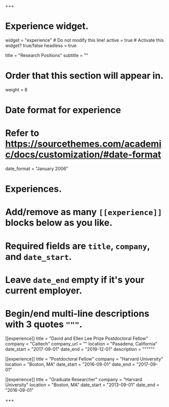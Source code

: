 +++
# Experience widget.
widget = "experience"  # Do not modify this line!
active = true  # Activate this widget? true/false
headless = true

title = "Research Positions"
subtitle = ""

# Order that this section will appear in.
weight = 8

# Date format for experience
#   Refer to https://sourcethemes.com/academic/docs/customization/#date-format
date_format = "January 2006"

# Experiences.
#   Add/remove as many `[[experience]]` blocks below as you like.
#   Required fields are `title`, `company`, and `date_start`.
#   Leave `date_end` empty if it's your current employer.
#   Begin/end multi-line descriptions with 3 quotes `"""`.

[[experience]]
  title = "David and Ellen Lee Prize Postdoctoral Fellow"
  company = "Caltech"
  company_url = ""
  location = "Pasadena, California"
  date_start = "2017-09-01"
  date_end = "2019-12-01"
  description = """"""

[[experience]]
title = "Postdoctoral Fellow"
company = "Harvard University"
location = "Boston, MA"
date_start = "2016-09-01"
date_end = "2017-09-01"

[[experience]]
title = "Graduate Researcher"
company = "Harvard University"
location = "Boston, MA"
date_start = "2013-09-01"
date_end = "2016-09-01"

+++
